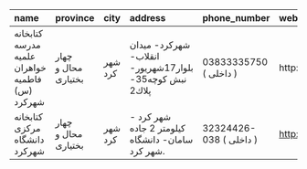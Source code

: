 | name                                           | province            | city    | address                                                | phone_number            | website              |
|:-----------------------------------------------|:--------------------|:--------|:-------------------------------------------------------|:------------------------|:---------------------|
| کتابخانه مدرسه علمیه خواهران فاطمیه (س) شهرکرد | چهار محال و بختیاری | شهر كرد | شهركرد- میدان انقلاب- بلوار17شهریور- نبش كوچه35- پلاك2 | 03833335750 ( داخلی  )  | http://              |
| كتابخانه مركزی دانشگاه شهركرد                  | چهار محال و بختیاری | شهر كرد | شهر كرد - كيلومتر 2 جاده سامان- دانشگاه شهر كرد.       | 32324426-038 ( داخلی  ) | http://lib.sku.ac.ir |